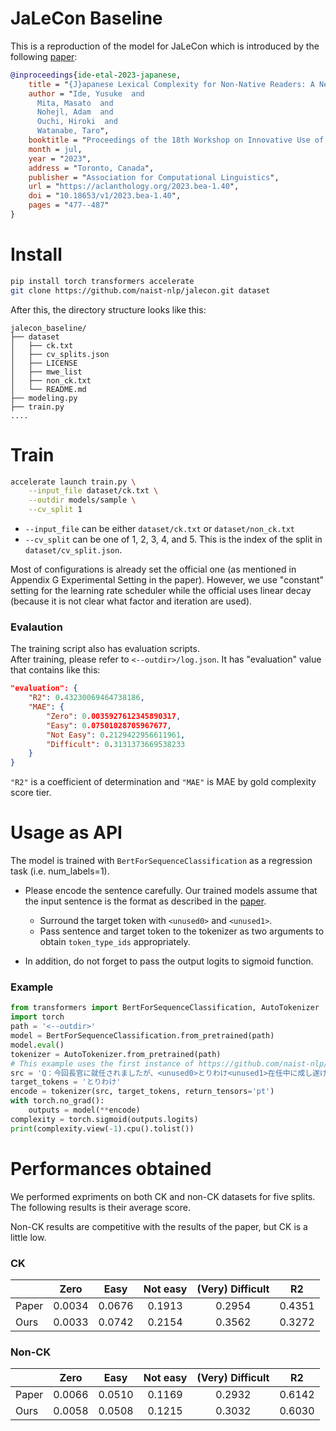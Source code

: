 # JaLeCon Baseline

This is a reproduction of the model for JaLeCon which is introduced by the following [paper](https://aclanthology.org/2023.bea-1.40):

```bibtex
@inproceedings{ide-etal-2023-japanese,
    title = "{J}apanese Lexical Complexity for Non-Native Readers: A New Dataset",
    author = "Ide, Yusuke  and
      Mita, Masato  and
      Nohejl, Adam  and
      Ouchi, Hiroki  and
      Watanabe, Taro",
    booktitle = "Proceedings of the 18th Workshop on Innovative Use of NLP for Building Educational Applications (BEA 2023)",
    month = jul,
    year = "2023",
    address = "Toronto, Canada",
    publisher = "Association for Computational Linguistics",
    url = "https://aclanthology.org/2023.bea-1.40",
    doi = "10.18653/v1/2023.bea-1.40",
    pages = "477--487"
}
```

# Install

```sh
pip install torch transformers accelerate
git clone https://github.com/naist-nlp/jalecon.git dataset
```

After this, the directory structure looks like this:
```
jalecon_baseline/
├── dataset
│   ├── ck.txt
│   ├── cv_splits.json
│   ├── LICENSE
│   ├── mwe_list
│   ├── non_ck.txt
│   └── README.md
├── modeling.py
├── train.py
....
```

# Train

```sh
accelerate launch train.py \
    --input_file dataset/ck.txt \
    --outdir models/sample \
    --cv_split 1
```

- `--input_file` can be either `dataset/ck.txt` or `dataset/non_ck.txt`
- `--cv_split` can be one of 1, 2, 3, 4, and 5. This is the index of the split in `dataset/cv_split.json`.

Most of configurations is already set the official one (as mentioned in Appendix G Experimental Setting in the paper). However, we use "constant" setting for the learning rate scheduler while the official uses linear decay (because it is not clear what factor and iteration are used).

### Evalaution

The training script also has evaluation scripts.  
After training, please refer to `<--outdir>/log.json`. It has "evaluation" value that contains like this:
```json
"evaluation": {
    "R2": 0.43230069464738186,
    "MAE": {
        "Zero": 0.0035927612345890317,
        "Easy": 0.07501028705967677,
        "Not Easy": 0.2129422956611961,
        "Difficult": 0.3131373669538233
    }
}
```
`"R2"` is a coefficient of determination and `"MAE"` is MAE by gold complexity score tier.

# Usage as API

The model is trained with `BertForSequenceClassification` as a regression task (i.e. num_labels=1).

- Please encode the sentence carefully. Our trained models assume that the input sentence is the format as described in the [paper](https://aclanthology.org/2023.bea-1.40/).
    - Surround the target token with `<unused0>` and `<unused1>`.
    - Pass sentence and target token to the tokenizer as two arguments to obtain `token_type_ids` appropriately.
    
- In addition, do not forget to pass the output logits to sigmoid function.

### Example
```python
from transformers import BertForSequenceClassification, AutoTokenizer
import torch
path = '<--outdir>'
model = BertForSequenceClassification.from_pretrained(path)
model.eval()
tokenizer = AutoTokenizer.from_pretrained(path)
# This example uses the first instance of https://github.com/naist-nlp/jalecon/blob/main/ck.txt.
src = 'Q：今回長官に就任されましたが、<unused0>とりわけ<unused1>在任中に成し遂げたいことなどの抱負をお聞かせください。'
target_tokens = 'とりわけ'
encode = tokenizer(src, target_tokens, return_tensors='pt')
with torch.no_grad():
    outputs = model(**encode)
complexity = torch.sigmoid(outputs.logits)
print(complexity.view(-1).cpu().tolist())
```

# Performances obtained

We performed expriments on both CK and non-CK datasets for five splits.  
The following results is their average score.

Non-CK results are competitive with the results of the paper, but CK is a little low.

### CK

||Zero|Easy|Not easy|(Very) Difficult|R2|
|:--|:-:|:-:|:-:|:-:|:-:|
|Paper|0.0034|0.0676|0.1913|0.2954|0.4351|
|Ours|0.0033|0.0742|0.2154|0.3562|0.3272|

### Non-CK

||Zero|Easy|Not easy|(Very) Difficult|R2|
|:--|:-:|:-:|:-:|:-:|:-:|
|Paper|0.0066|0.0510|0.1169|0.2932|0.6142|
|Ours|0.0058|0.0508|0.1215|0.3032|0.6030|